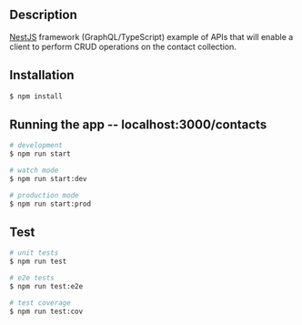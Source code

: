 ## Description
[NestJS](https://github.com/nestjs/nest) framework (GraphQL/TypeScript) example of APIs that will enable a client to perform CRUD operations on the contact collection.

## Installation
```bash
$ npm install
```

## Running the app -- localhost:3000/contacts
```bash
# development
$ npm run start

# watch mode
$ npm run start:dev

# production mode
$ npm run start:prod
```

## Test
```bash
# unit tests
$ npm run test

# e2e tests
$ npm run test:e2e

# test coverage
$ npm run test:cov
```

